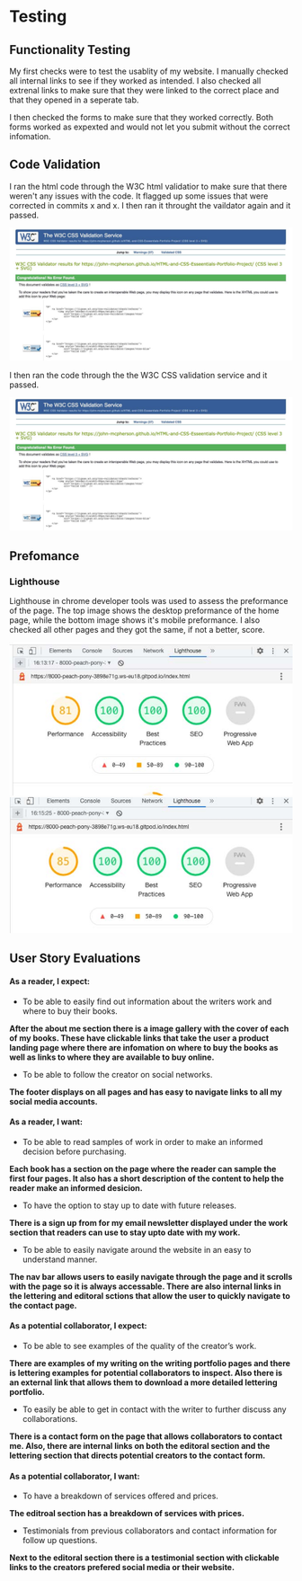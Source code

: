 # **Testing** 

## **Functionality Testing**

My first checks were to test the usablity of my website. I manually checked all internal links to see if they worked as intended. I also checked all extrenal links to make sure that they were linked to the correct place and that they opened in a seperate tab. 

I then checked the forms to make sure that they worked correctly. Both forms worked as expexted and would not let you submit without the correct infomation. 

## **Code Validation**

I ran the html code through the W3C html validatior to make sure that there weren't any issues with the code. It flagged up some issues that were corrected in commits x and x. I then ran it throught the vaildator again and it passed. 

![W3C CSS validation ](./assets/images/read-me-img/w3c-css-validation-pass.jpg)

I then ran the code through the the W3C CSS validation service and it passed.

![W3C CSS validation ](./assets/images/read-me-img/w3c-css-validation-pass.jpg)
## **Prefomance**

### Lighthouse

Lighthouse in chrome developer tools was used to assess the preformance of the page. The top image shows the desktop preformance of the home page, while the bottom image shows it's mobile preformance. I also checked all other pages and they got the same, if not a better, score. 

![Lighthouse desktop](./assets/images/read-me-img/jedmcpherson-lh-hp-dt.jpg)
![Lighthouse mobile](./assets/images/read-me-img/jedmcpherson-lh-hp-mob.jpg)

## **User Story Evaluations**

#### As a reader, I expect:
* To be able to easily find out information about the writers work and where to buy their books.

**After the about me section there is a image gallery with the cover of each of my books. These have clickable links that take the user a product landing page where there are infomation on where to buy the books as well as links to where they are available to buy online.** 

* To be able to follow the creator on social networks. 

**The footer displays on all pages and has easy to navigate links to all my social media accounts.** 

#### As a reader, I want:
* To be able to read samples of work in order to make an informed decision before purchasing. 

**Each book has a section on the page where the reader can sample the first four pages. It also has a short description of the content to help the reader make an informed desicion.** 
* To have the option to stay up to date with future releases. 

**There is a sign up from for my email newsletter displayed under the work section that readers can use to stay upto date with my work.** 
* To be able to easily navigate around the website in an easy to understand manner. 

**The nav bar allows users to easily navigate through the page and it scrolls with the page so it is always accessable. There are also internal links in the lettering and editoral sctions that allow the user to quickly navigate to the contact page.**

#### As a potential collaborator, I expect:
* To be able to see examples of the quality of the creator’s work. 

**There are examples of my writing on the writing portfolio pages and there is lettering examples for potential collaborators to inspect. Also there is an external link that allows them to download a more detailed lettering portfolio.** 
* To easily be able to get in contact with the writer to further discuss any collaborations. 

**There is a contact form on the page that allows collaborators to contact me. Also, there are internal links on both the editoral section and the lettering section that directs potential creators to the contact form.**

#### As a potential collaborator, I want:
* To have a breakdown of services offered and prices. 

**The editroal section has a breakdown of services with prices.** 
* Testimonials from previous collaborators and contact information for follow up questions.  

**Next to the editoral section there is a testimonial section with clickable links to the creators prefered social media or their website.** 
